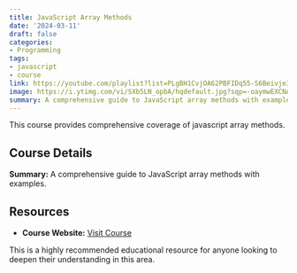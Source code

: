 ```yaml
---
title: JavaScript Array Methods
date: '2024-03-11'
draft: false
categories:
- Programming
tags:
- javascript
- course
link: https://youtube.com/playlist?list=PLgBH1CvjOA62PBFIDq55-S6Beivje30A2&si=lj2foBDJ0c_zHrCb
image: https://i.ytimg.com/vi/SXb5LN_opbA/hqdefault.jpg?sqp=-oaymwEXCNACELwBSFryq4qpAwkIARUAAIhCGAE=&rs=AOn4CLB2gwkzg2anUnW0pN8p9eNJTTHydQ
summary: A comprehensive guide to JavaScript array methods with examples.
---
```


This course provides comprehensive coverage of javascript array methods.

## Course Details

**Summary:** A comprehensive guide to JavaScript array methods with examples.

## Resources

- **Course Website:** [Visit Course](https://youtube.com/playlist?list=PLgBH1CvjOA62PBFIDq55-S6Beivje30A2&si=lj2foBDJ0c_zHrCb)

This is a highly recommended educational resource for anyone looking to deepen their understanding in this area.